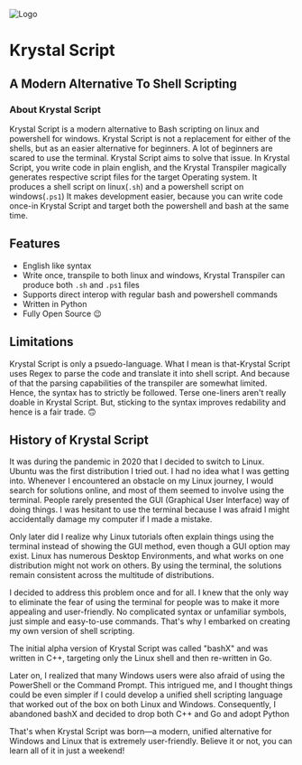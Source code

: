 ![Logo](https://github.com/KS-the-visionary/Krystal-Script/blob/main/Logo.png)


# Krystal Script
## A Modern Alternative To Shell Scripting

### About Krystal Script
Krystal Script is a modern alternative to Bash scripting on linux and powershell for windows.
Krystal Script is not a replacement for either of the shells, but as an easier alternative for beginners.
A lot of beginners are scared to use the terminal.
Krystal Script aims to solve that issue.
In Krystal Script, you write code in plain english, and the Krystal Transpiler magically generates respective script files for the target Operating system.
It produces a shell script on linux(`.sh`) and a powershell script on windows(`.ps1`)
It makes development easier, because you can write code once-in Krystal Script and target both the powershell and bash at the same time.

## Features
- English like syntax
- Write once, transpile to both linux and windows, Krystal Transpiler can produce both `.sh` and `.ps1` files
- Supports direct interop with regular bash and powershell commands
- Written in Python
- Fully Open Source 😉

## Limitations
Krystal Script is only a psuedo-language. What I mean is that-Krystal Script uses Regex to parse the code and translate it into shell script.
And because of that the parsing capabilities of the transpiler are somewhat limited. Hence, the syntax has to strictly be followed.
Terse one-liners aren't really doable in Krystal Script.
But, sticking to the syntax improves redability and hence is a fair trade. 🙃

## History of Krystal Script
It was during the pandemic in 2020 that I decided to switch to Linux. Ubuntu was the first distribution I tried out. I had no idea what I was getting into. Whenever I encountered an obstacle on my Linux journey, I would search for solutions online, and most of them seemed to involve using the terminal. People rarely presented the GUI (Graphical User Interface) way of doing things. I was hesitant to use the terminal because I was afraid I might accidentally damage my computer if I made a mistake.

Only later did I realize why Linux tutorials often explain things using the terminal instead of showing the GUI method, even though a GUI option may exist. Linux has numerous Desktop Environments, and what works on one distribution might not work on others. By using the terminal, the solutions remain consistent across the multitude of distributions.

I decided to address this problem once and for all. I knew that the only way to eliminate the fear of using the terminal for people was to make it more appealing and user-friendly. No complicated syntax or unfamiliar symbols, just simple and easy-to-use commands. That's why I embarked on creating my own version of shell scripting.

The initial alpha version of Krystal Script was called "bashX" and was written in C++, targeting only the Linux shell and then re-written in Go.

Later on, I realized that many Windows users were also afraid of using the PowerShell or the Command Prompt. This intrigued me, and I thought things could be even simpler if I could develop a unified shell scripting language that worked out of the box on both Linux and Windows. Consequently, I abandoned bashX and decided to drop both C++ and Go and adopt Python

That's when Krystal Script was born—a modern, unified alternative for Windows and Linux that is extremely user-friendly. Believe it or not, you can learn all of it in just a weekend!
